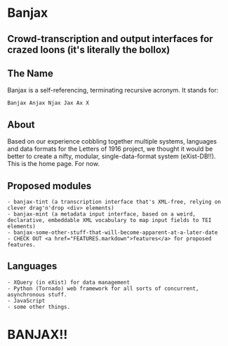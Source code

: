 Banjax
======

Crowd-transcription and output interfaces for crazed loons (it's literally the bollox)
--------------------------------------------------------------------------------------

The Name
--------

Banjax is a self-referencing, terminating recursive acronym. It stands for:

    Banjax Anjax Njax Jax Ax X

About
-----
Based on our experience cobbling together multiple systems, languages and data formats for the Letters of 1916 project, we thought it would be better to create a nifty, modular, single-data-format system (eXist-DB!!). This is the home page. For now.

Proposed modules
----------------
	- banjax-tint (a transcription interface that's XML-free, relying on clever drag'n'drop <div> elements)
	- banjax-mint (a metadata input interface, based on a weird, declarative, embeddable XML vocabulary to map input fields to TEI elements)
	- banjax-some-other-stuff-that-will-become-apparent-at-a-later-date
	- CHECK OUT <a href="FEATURES.markdown">features</a> for proposed features.

Languages
---------
	- XQuery (in eXist) for data management
	- Python (Tornado) web framework for all sorts of concurrent, asynchronous stuff.
	- JavaScript
	- some other things.

BANJAX!!
========